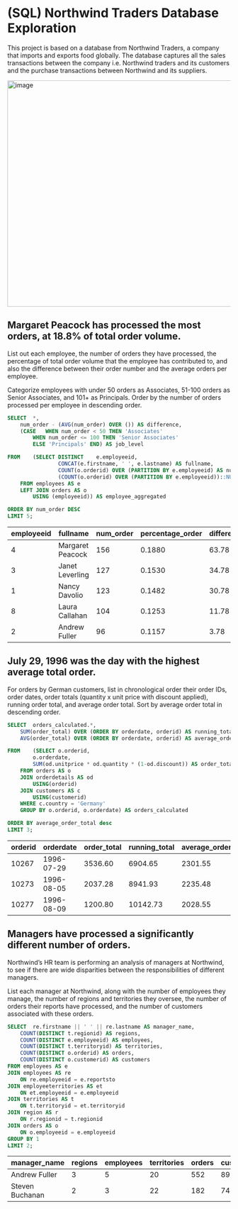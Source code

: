# (SQL) Northwind Traders Database Exploration

This project is based on a database from Northwind Traders, a company that imports and exports food globally. The database captures all the sales transactions between the company i.e. Northwind traders and its customers and the purchase transactions between Northwind and its suppliers.

<img width="510" alt="image" src="https://github.com/kk-chaiyapuk/SQL-Northwind_Traders_Database/assets/82194433/581f2af1-df64-4b75-87b6-7bb1d2b9b199">

## Margaret Peacock has processed the most orders, at 18.8% of total order volume.

List out each employee, the number of orders they have processed, the percentage of total order volume that the employee has contributed to, and also the difference between their order number and the average orders per employee.

Categorize employees with under 50 orders as Associates, 51-100 orders as Senior Associates, and 101+ as Principals. Order by the number of orders processed per employee in descending order.

```sql
SELECT	*,
	num_order - (AVG(num_order) OVER ()) AS difference,
	(CASE	WHEN num_order < 50 THEN 'Associates'
		WHEN num_order <= 100 THEN 'Senior Associates'
		ELSE 'Principals' END) AS job_level

FROM	(SELECT DISTINCT	e.employeeid,
				CONCAT(e.firstname, ' ', e.lastname) AS fullname,
				COUNT(o.orderid) OVER (PARTITION BY e.employeeid) AS num_order,
				(COUNT(o.orderid) OVER (PARTITION BY e.employeeid))::NUMERIC / (COUNT(o.orderid) OVER ()) AS percentage_order
	FROM employees AS e
	LEFT JOIN orders AS o
		USING (employeeid)) AS employee_aggregated

ORDER BY num_order DESC
LIMIT 5;
```

employeeid | fullname | num_order | percentage_order | difference | job_level
------------- | ------------- | ------------- | ------------- | ------------- | -------------
4 | Margaret Peacock | 156 | 0.1880 | 63.78 | Principals
3 | Janet Leverling | 127 | 0.1530 | 34.78 | Principals
1 | Nancy Davolio | 123 | 0.1482 | 30.78 | Principals
8 | Laura Callahan | 104 | 0.1253 | 11.78 | Principals
2 | Andrew Fuller | 96 | 0.1157 | 3.78 | Senior Associates

## July 29, 1996 was the day with the highest average total order.

For orders by German customers, list in chronological order their order IDs, order dates, order totals (quantity x unit price with discount applied), running order total, and average order total. Sort by average order total in descending order.

```sql
SELECT	orders_calculated.*,
	SUM(order_total) OVER (ORDER BY orderdate, orderid) AS running_total,
	AVG(order_total) OVER (ORDER BY orderdate, orderid) AS average_order_total

FROM	(SELECT	o.orderid,
		o.orderdate,
		SUM(od.unitprice * od.quantity * (1-od.discount)) AS order_total
	FROM orders AS o
	JOIN orderdetails AS od
		USING(orderid)
	JOIN customers AS c
		USING(customerid)
	WHERE c.country = 'Germany'
	GROUP BY o.orderid, o.orderdate) AS orders_calculated

ORDER BY average_order_total desc
LIMIT 3;
```
orderid  | orderdate | order_total | running_total | average_order_total
------------- | ------------- | ------------- | ------------- | -------------
10267 |	1996-07-29 |	3536.60 |	6904.65 |	2301.55
10273 |	1996-08-05 |	2037.28 |	8941.93 |	2235.48
10277 |	1996-08-09 |	1200.80 |	10142.73 |	2028.55

## Managers have processed a significantly different number of orders.

Northwind’s HR team is performing an analysis of managers at Northwind, to see if there are wide disparities between the responsibilities of different managers.

List each manager at Northwind, along with the number of employees they manage, the number of regions and territories they oversee, the number of orders their reports have processed, and the number of customers associated with these orders.

```sql
SELECT	re.firstname || ' ' || re.lastname AS manager_name,
	COUNT(DISTINCT t.regionid) AS regions,
	COUNT(DISTINCT e.employeeid) AS employees,
	COUNT(DISTINCT t.territoryid) AS territories,
	COUNT(DISTINCT o.orderid) AS orders,
	COUNT(DISTINCT o.customerid) AS customers
FROM employees AS e
JOIN employees AS re
	ON re.employeeid = e.reportsto
JOIN employeeterritories AS et
	ON et.employeeid = e.employeeid
JOIN territories AS t
	ON t.territoryid = et.territoryid
JOIN region AS r
	ON r.regionid = t.regionid
JOIN orders AS o
	ON o.employeeid = e.employeeid
GROUP BY 1
LIMIT 2;
```

manager_name  | regions | employees | territories | orders | customers
------------- | ------------- | ------------- | ------------- | ------------- | -------------
Andrew Fuller | 3 | 5 | 20 | 552 | 89
Steven Buchanan | 2 | 3 | 22 | 182 | 74
